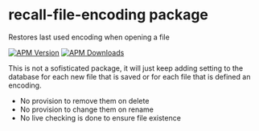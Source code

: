 # recall-file-encoding package

Restores last used encoding when opening a file

[![APM Version](https://img.shields.io/apm/v/recall-file-encoding.svg)](https://atom.io/packages/recall-file-encoding)
[![APM Downloads](https://img.shields.io/apm/dm/recall-file-encoding.svg)](https://atom.io/packages/recall-file-encoding)


This is not a sofisticated package, it will just keep adding setting to the database for each new file that is saved or for each file that is defined an encoding.

- No provision to remove them on delete
- No provision to change them on rename
- No live checking is done to ensure file existence
